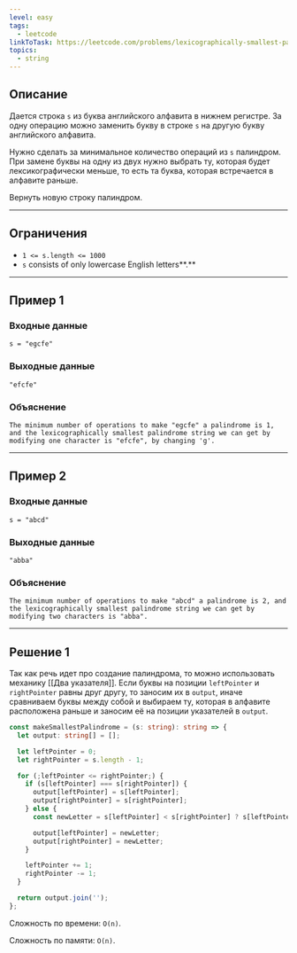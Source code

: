 ```yaml
---
level: easy
tags:
  - leetcode
linkToTask: https://leetcode.com/problems/lexicographically-smallest-palindrome/description/
topics:
  - string
---
```

## Описание

Дается строка `s` из буква английского алфавита в нижнем регистре. За одну операцию можно заменить букву в строке `s` на другую букву английского алфавита.

Нужно сделать за минимальное количество операций из `s` палиндром. При замене буквы на одну из двух нужно выбрать ту, которая будет лексикографически меньше, то есть та буква, которая встречается в алфавите раньше.

Вернуть новую строку палиндром.

---
## Ограничения

- `1 <= s.length <= 1000`
- `s` consists of only lowercase English letters**.**

---
## Пример 1

### Входные данные

```
s = "egcfe"
```
### Выходные данные

```
"efcfe"
```
### Объяснение

```
The minimum number of operations to make "egcfe" a palindrome is 1, and the lexicographically smallest palindrome string we can get by modifying one character is "efcfe", by changing 'g'.
```

---
## Пример 2

### Входные данные

```
s = "abcd"
```
### Выходные данные

```
"abba"
```
### Объяснение

```
The minimum number of operations to make "abcd" a palindrome is 2, and the lexicographically smallest palindrome string we can get by modifying two characters is "abba".
```

---
## Решение 1

Так как речь идет про создание палиндрома, то можно использовать механику [[Два указателя]]. Если буквы на позиции `leftPointer` и `rightPointer` равны друг другу, то заносим их в `output`, иначе сравниваем буквы между собой и выбираем ту, которая в алфавите расположена раньше и заносим её на позиции указателей в `output`.

```typescript
const makeSmallestPalindrome = (s: string): string => {
  let output: string[] = [];

  let leftPointer = 0;
  let rightPointer = s.length - 1;

  for (;leftPointer <= rightPointer;) {
    if (s[leftPointer] === s[rightPointer]) {
      output[leftPointer] = s[leftPointer];
      output[rightPointer] = s[rightPointer];
    } else {
      const newLetter = s[leftPointer] < s[rightPointer] ? s[leftPointer] : s[rightPointer];

      output[leftPointer] = newLetter;
      output[rightPointer] = newLetter;
    }

    leftPointer += 1;
    rightPointer -= 1;
  }

  return output.join('');
};
```

Сложность по времени: `O(n)`.

Сложность по памяти: `O(n)`.